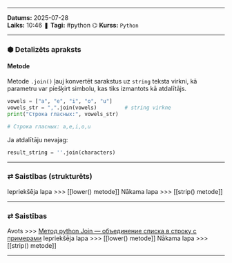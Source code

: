 ___

**Datums:** 2025-07-28   
**Laiks:** 10:46 
❚ **Tagi:** #python 
⌬ **Kurss:**  `Python`

---
### ⬢ Detalizēts apraksts
#### Metode

Metode `.join()` ļauj konvertēt sarakstus uz `string` teksta virkni, kā parametru var piešķirt simbolu, kas tiks izmantots kā atdalītājs.

```python
vowels = ["a", "e", "i", "o", "u"]
vowels_str = ",".join(vowels)         # string virkne
print("Строка гласных:", vowels_str)

# Строка гласных: a,e,i,o,u
```

Ja atdalītāju nevajag:

```python
result_string = ''.join(characters)
```

---
### ⇄ Saistības (strukturēts)

Iepriekšēja lapa >>> [[lower() metode]]
Nākama lapa >>> [[strip() metode]]

---
### ⇄ Saistības

Avots >>> [Метод python Join — объединение списка в строку с примерами](https://pythonru.com/osnovy/python-join)
Iepriekšēja lapa >>> [[lower() metode]]
Nākama lapa >>> [[strip() metode]]

___